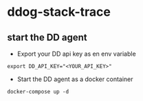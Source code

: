 # ddog-stack-trace

## start the DD agent

- Export your DD api key as en env variable
```
export DD_API_KEY="<YOUR_API_KEY>"
```

- Start the DD agent as a docker container
```
docker-compose up -d
```